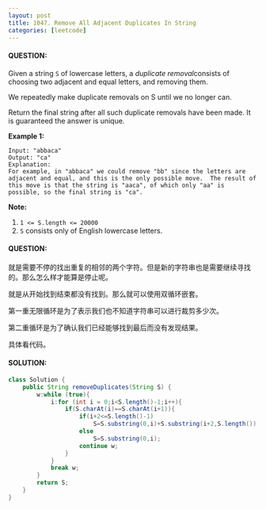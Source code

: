 ```yaml
---
layout: post
title: 1047. Remove All Adjacent Duplicates In String
categories: [leetcode]
---
```


#### QUESTION:

Given a string `S` of lowercase letters, a *duplicate removal*consists of choosing two adjacent and equal letters, and removing them.

We repeatedly make duplicate removals on S until we no longer can.

Return the final string after all such duplicate removals have been made.  It is guaranteed the answer is unique.

**Example 1:**

```
Input: "abbaca"
Output: "ca"
Explanation: 
For example, in "abbaca" we could remove "bb" since the letters are adjacent and equal, and this is the only possible move.  The result of this move is that the string is "aaca", of which only "aa" is possible, so the final string is "ca". 
```

**Note:**

1. `1 <= S.length <= 20000`
2. `S` consists only of English lowercase letters.

#### QUESTION:

就是需要不停的找出重复的相邻的两个字符。但是新的字符串也是需要继续寻找的。那么怎么样才能算是停止呢。

就是从开始找到结束都没有找到。那么就可以使用双循环嵌套。

第一重无限循环是为了表示我们也不知道字符串可以进行裁剪多少次。

第二重循环是为了确认我们已经能够找到最后而没有发现结果。

具体看代码。

#### SOLUTION:

```java
class Solution {
    public String removeDuplicates(String S) {
        w:while (true){
            i:for (int i = 0;i<S.length()-1;i++){
                if(S.charAt(i)==S.charAt(i+1)){
                    if(i+2<=S.length()-1)
                        S=S.substring(0,i)+S.substring(i+2,S.length());
                    else
                        S=S.substring(0,i);
                    continue w;
                }
            }
            break w;
        }
        return S;
    }
}
```


